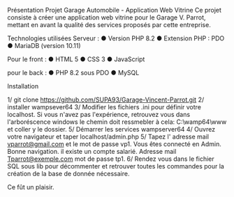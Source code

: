 Présentation
Projet Garage Automobile - Application Web Vitrine
Ce projet consiste à créer une application web vitrine pour le Garage V. Parrot, mettant en avant la qualité des services proposés par cette entreprise.

Technologies utilisées
Serveur : ● Version PHP 8.2 ● Extension PHP : PDO ● MariaDB (version 10.11)

Pour le front : ● HTML 5 ● CSS 3 ● JavaScript

pour le back : ● PHP 8.2 sous PDO ● MySQL

Installation

1/ git clone https://github.com/SUPA93/Garage-Vincent-Parrot.git
2/ installer wampsever64
3/ Modifier les fichiers .ini pour définir votre localhost.
Si vous n'avez pas l'expérience, retrouvez vous dans l'arboréscence windows le chemin doit ressmebler à cela:
C:\wamp64\www et coller y le dossier. 
5/ Démarrer les services wampserver64
4/ Ouvrez votre navigateur et taper localhost/admin.php
5/ Tapez l' adresse mail vparrot@gmail.com et le mot de passe 
vp1. Vous êtes connecté en Admin. Bonne navigation.
il existe un compte salarié. Adresse mail Tparrot@exemple.com mot de passe tp1. 
6/ Rendez vous dans le fichier SQL sous lib pour décommenter et retrouver toutes les commandes pour la création de la base de donnée nécessaire.

Ce fût un plaisir.
